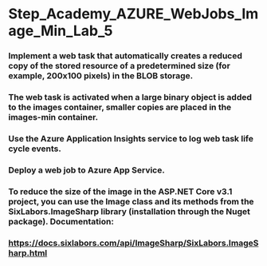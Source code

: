 # Step_Academy_AZURE_WebJobs_Image_Min_Lab_5

### Implement a web task that automatically creates a reduced copy of the stored resource of a predetermined size (for example, 200x100 pixels) in the BLOB storage. 
### The web task is activated when a large binary object is added to the images container, smaller copies are placed in the images-min container.
### Use the Azure Application Insights service to log web task life cycle events.
### Deploy a web job to Azure App Service.
### To reduce the size of the image in the ASP.NET Core v3.1 project, you can use the Image class and its methods from the SixLabors.ImageSharp library (installation through the Nuget package). Documentation:
### https://docs.sixlabors.com/api/ImageSharp/SixLabors.ImageSharp.html
